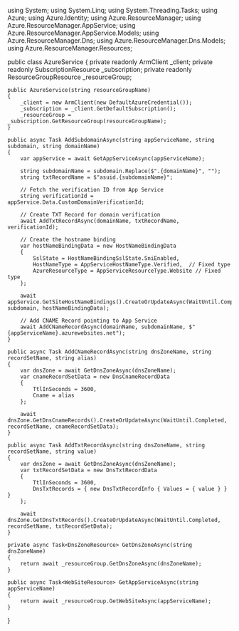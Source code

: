 using System;
using System.Linq;
using System.Threading.Tasks;
using Azure;
using Azure.Identity;
using Azure.ResourceManager;
using Azure.ResourceManager.AppService;
using Azure.ResourceManager.AppService.Models;
using Azure.ResourceManager.Dns;
using Azure.ResourceManager.Dns.Models;
using Azure.ResourceManager.Resources;

public class AzureService
{
    private readonly ArmClient _client;
    private readonly SubscriptionResource _subscription;
    private readonly ResourceGroupResource _resourceGroup;

    public AzureService(string resourceGroupName)
    {
        _client = new ArmClient(new DefaultAzureCredential());
        _subscription = _client.GetDefaultSubscription();
        _resourceGroup = _subscription.GetResourceGroup(resourceGroupName);
    }

    public async Task AddSubdomainAsync(string appServiceName, string subdomain, string domainName)
    {
        var appService = await GetAppServiceAsync(appServiceName);

        string subdomainName = subdomain.Replace($".{domainName}", "");
        string txtRecordName = $"asuid.{subdomainName}";

        // Fetch the verification ID from App Service
        string verificationId = appService.Data.CustomDomainVerificationId;

        // Create TXT Record for domain verification
        await AddTxtRecordAsync(domainName, txtRecordName, verificationId);

        // Create the hostname binding
        var hostNameBindingData = new HostNameBindingData
        {
            SslState = HostNameBindingSslState.SniEnabled,
            HostNameType = AppServiceHostNameType.Verified,  // Fixed type
            AzureResourceType = AppServiceResourceType.Website // Fixed type
        };

        await appService.GetSiteHostNameBindings().CreateOrUpdateAsync(WaitUntil.Completed, subdomain, hostNameBindingData);

        // Add CNAME Record pointing to App Service
        await AddCNameRecordAsync(domainName, subdomainName, $"{appServiceName}.azurewebsites.net");
    }

    public async Task AddCNameRecordAsync(string dnsZoneName, string recordSetName, string alias)
    {
        var dnsZone = await GetDnsZoneAsync(dnsZoneName);
        var cnameRecordSetData = new DnsCnameRecordData
        {
            TtlInSeconds = 3600,
            Cname = alias
        };

        await dnsZone.GetDnsCnameRecords().CreateOrUpdateAsync(WaitUntil.Completed, recordSetName, cnameRecordSetData);
    }

    public async Task AddTxtRecordAsync(string dnsZoneName, string recordSetName, string value)
    {
        var dnsZone = await GetDnsZoneAsync(dnsZoneName);
        var txtRecordSetData = new DnsTxtRecordData
        {
            TtlInSeconds = 3600,
            DnsTxtRecords = { new DnsTxtRecordInfo { Values = { value } } }
        };

        await dnsZone.GetDnsTxtRecords().CreateOrUpdateAsync(WaitUntil.Completed, recordSetName, txtRecordSetData);
    }

    private async Task<DnsZoneResource> GetDnsZoneAsync(string dnsZoneName)
    {
        return await _resourceGroup.GetDnsZoneAsync(dnsZoneName);
    }

    public async Task<WebSiteResource> GetAppServiceAsync(string appServiceName)
    {
        return await _resourceGroup.GetWebSiteAsync(appServiceName);
    }
}
